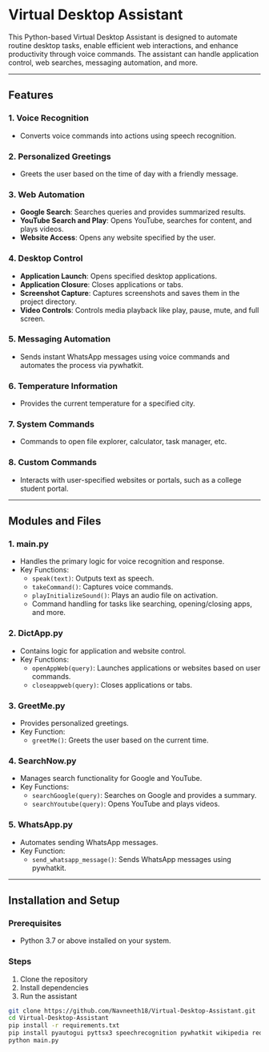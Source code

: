 # Virtual Desktop Assistant

This Python-based Virtual Desktop Assistant is designed to automate routine desktop tasks, enable efficient web interactions, and enhance productivity through voice commands. The assistant can handle application control, web searches, messaging automation, and more.

---

## Features

### 1. Voice Recognition
- Converts voice commands into actions using speech recognition.

### 2. Personalized Greetings
- Greets the user based on the time of day with a friendly message.

### 3. Web Automation
- **Google Search**: Searches queries and provides summarized results.
- **YouTube Search and Play**: Opens YouTube, searches for content, and plays videos.
- **Website Access**: Opens any website specified by the user.

### 4. Desktop Control
- **Application Launch**: Opens specified desktop applications.
- **Application Closure**: Closes applications or tabs.
- **Screenshot Capture**: Captures screenshots and saves them in the project directory.
- **Video Controls**: Controls media playback like play, pause, mute, and full screen.

### 5. Messaging Automation
- Sends instant WhatsApp messages using voice commands and automates the process via pywhatkit.

### 6. Temperature Information
- Provides the current temperature for a specified city.

### 7. System Commands
- Commands to open file explorer, calculator, task manager, etc.

### 8. Custom Commands
- Interacts with user-specified websites or portals, such as a college student portal.

---

## Modules and Files

### 1. **main.py**
- Handles the primary logic for voice recognition and response.
- Key Functions:
  - `speak(text)`: Outputs text as speech.
  - `takeCommand()`: Captures voice commands.
  - `playInitializeSound()`: Plays an audio file on activation.
  - Command handling for tasks like searching, opening/closing apps, and more.

### 2. **DictApp.py**
- Contains logic for application and website control.
- Key Functions:
  - `openAppWeb(query)`: Launches applications or websites based on user commands.
  - `closeappweb(query)`: Closes applications or tabs.

### 3. **GreetMe.py**
- Provides personalized greetings.
- Key Function:
  - `greetMe()`: Greets the user based on the current time.

### 4. **SearchNow.py**
- Manages search functionality for Google and YouTube.
- Key Functions:
  - `searchGoogle(query)`: Searches on Google and provides a summary.
  - `searchYoutube(query)`: Opens YouTube and plays videos.

### 5. **WhatsApp.py**
- Automates sending WhatsApp messages.
- Key Function:
  - `send_whatsapp_message()`: Sends WhatsApp messages using pywhatkit.

---

## Installation and Setup



### Prerequisites
- Python 3.7 or above installed on your system.

### Steps
1. Clone the repository
2. Install dependencies
3.  Run the assistant
   ```bash
   git clone https://github.com/Navneeth18/Virtual-Desktop-Assistant.git
   cd Virtual-Desktop-Assistant
   pip install -r requirements.txt
   pip install pyautogui pyttsx3 speechrecognition pywhatkit wikipedia requests beautifulsoup4 playsound==1.2.2
   python main.py
   ```


